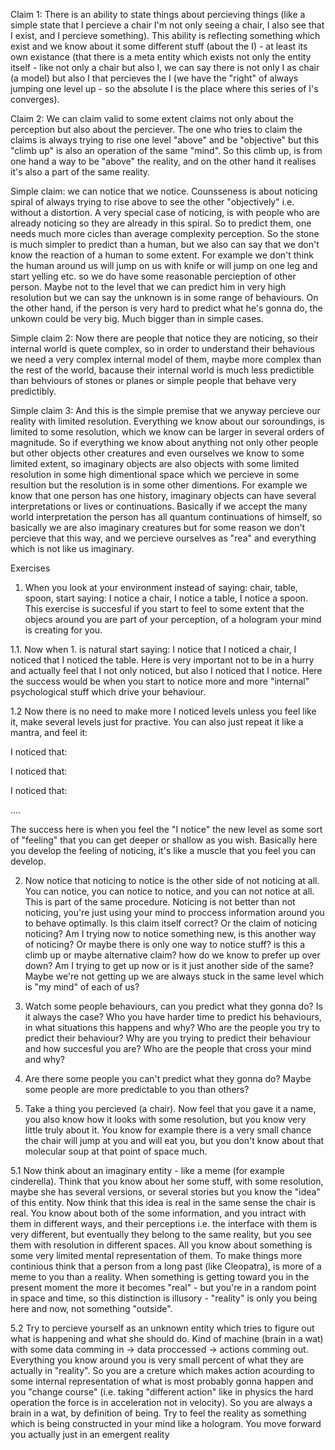 Claim 1: There is an ability to state things about percieving things (like a simple state that I percieve a chair  I'm not only seeing a chair, I also see that I exist, and I percieve something). This ability is reflecting something which exist and we know about it some different stuff (about the I) - at least its own existance (that there is a meta entity which exists not only the entity itself - like not only a chair but also I, we can say there is not only I as chair (a model) but also I that percieves the I (we have the "right" of always jumping one level up - so the absolute I is the place where this series of I's converges). 

Claim 2: We can claim valid to some extent claims not only about the perception but also about the perciever. The one who tries to claim the claims is always trying to rise one level "above" and be "objective" but this "climb up" is also an operation of the same "mind". So this climb up, is from one hand a way to be "above" the reality, and on the other hand it realises it's also a part of the same reality. 

Simple claim: we can notice that we notice. Counsseness is about noticing spiral of always trying to rise above to see the other "objectively" i.e. without a distortion. A very special case of noticing, is with people who are already noticing so they are already in this spiral. So to predict them, one needs much more cicles than average complexity perception. So the stone is much simpler to predict than a human, but we also can say that we don't know the reaction of a human to some extent. For example we don't think the human around us will jump on us with knife or will jump on one leg and start yelling etc. so we do have some reasonable percieption of other person. Maybe not to the level that we can predict him in very high resolution but we can say the unknown is in some range of behaviours. On the other hand, if the person is very hard to predict what he's gonna do, the unkown could be very big. Much bigger than in simple cases. 

Simple claim 2: Now there are people that notice they are noticing, so their internal world is quete complex, so in order to understand their behavious we need a very complex internal model of them, maybe more complex than the rest of the world, bacause their internal world is much less predictible than behviours of stones or planes or simple people that behave very predictibly. 

Simple claim 3: And this is the simple premise that we anyway percieve our reality with limited resolution. Everything we know about our soroundings, is limited to some resolution, which we know can be larger in several orders of magnitude. So if everything we know about anything not only other people but other objects other creatures and even ourselves we know to some limited extent, so imaginary objects are also objects with some limited resolution in some high dimentional space which we percieve in some resultion but the resolution is in some other dimentions. For example we know that one person has one history, imaginary objects can have several interpretations or lives or continuations. Basically if we accept the many world interpretation the person has all quantum continuations of himself, so basically we are also imaginary creatures but for some reason we don't percieve that this way, and we percieve ourselves as "rea" and everything which is not like us imaginary. 

Exercises

1. When you look at your environment instead of saying: chair, table, spoon, start saying: I notice a chair, I notice a table, I notice a spoon. This exercise is succesful if you start to feel to some extent that the objecs around you are part of your perception, of a hologram your mind is creating for you. 

1.1. Now when 1. is natural start saying: I notice that I noticed a chair, I noticed that I noticed the table. Here is very important not to be in a hurry and actually feel that I not only noticed, but also I noticed that I notice. Here the success would be when you start to notice more and more "internal" psychological stuff which drive your behaviour. 

1.2 Now there is no need to make more I noticed levels unless you feel like it, make several levels just for practive. You can also just repeat it like a mantra, and feel it: 

I noticed that:

I noticed that: 

I noticed that:

....

The success here is when you feel the "I notice" the new level as some sort of "feeling" that you can get deeper or shallow as you wish. Basically here you develop the feeling of noticing, it's like a muscle that you feel you can develop. 

2. Now notice that noticing to notice is the other side of not noticing at all. You can notice, you can notice to notice, and you can not notice at all. This is part of the same procedure. Noticing is not better than not noticing, you're just using your mind to proccess information around you to behave optimally. Is this claim itself correct? Or the claim of noticing noticing? Am I trying now to notice something new, is this another way of noticing? Or maybe there is only one way to notice stuff? is this a climb up or maybe alternative claim? how do we know to prefer up over down? Am I trying to get up now or is it just another side of the same? Maybe we're not getting up we are always stuck in the same level which is "my mind" of each of us? 

3. Watch some people behaviours, can you predict what they gonna do? Is it always the case? Who you have harder time to predict his behaviours, in what situations this happens and why? Who are the people you try to predict their behaviour? Why are you trying to predict their behaviour and how succesful you are? Who are the people that cross your mind and why?

4. Are there some people you can't predict what they gonna do? Maybe some people are more predictable to you than others? 

5. Take a thing you percieved (a chair). Now feel that you gave it a name, you also know how it looks with some resolution, but you know very little truly about it. You know for example there is a very small chance the chair will jump at you and will eat you, but you don't know about that molecular soup at that point of space much. 

5.1 Now think about an imaginary entity - like a meme (for example cinderella). Think that you know about her some stuff, with some resolution, maybe she has several versions, or several stories but you know the "idea" of this entity. Now think that this idea is real in the same sense the chair is real. You know about both of the some information, and you intract with them in different ways, and their perceptions i.e. the interface with them is very different, but eventually they belong to the same reality, but you see them with resolution in different spaces. All you know about something is some very limited mental representation of them. To make things more continious think that a person from a long past (like Cleopatra), is more of a meme to you than a reality. When something is getting toward you in the present moment the more it becomes "real" - but you're in a random point in space and time, so this distinction is illusory - "reality" is only you being here and now, not something "outside". 

5.2 Try to percieve yourself as an unknown entity which tries to figure out what is happening and what she should do. Kind of machine (brain in a wat) with some data comming in -> data proccessed -> actions comming out. Everything you know around you is very small percent of what they are actually in "reality". So you are a creture which makes action acourding to some internal representation of what is most probably gonna happen and you "change course" (i.e. taking "different action" like in physics the hard operation the force is in acceleration not in velocity). So you are always a brain in a wat, by definition of being. Try to feel the reality as something which is being constructed in your mind like a hologram. You move forward you actually just in an emergent reality 



